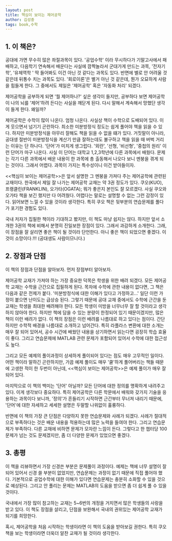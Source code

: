 ```yaml
---
layout: post
title: 핵심이 보이는 제어공학
author: 김성중
tags: book,수학
---
```


## 1. 이 책은?

공대에 가면 무수히 많은 좌절과목이 있다. '공업수학' 이라 무시하다가 기말고사에서 패배하고, 다음학기 연속해서 배운다는 사실에 깜짝놀라서 군대가게 만드는 과목,  '전자기학', '유체역학 ' 딱 들어봐도 이건 아닌 것 같다는 과목도 있다. 반면에 별로 안 어려울 것 같은데 뒤통수 치는 과목도 있다. '회로이론'은 별거 아닌 것 같은데, 뭔가 오묘하게 사람을 힘들게 한다. 그 중에서도 제일은 '제어공학' 혹은 '자동화 처리' 되겠다.

제어공학을 공부하게 되면 '뭘 제어하나?' 싶은 생각이 들지만, 공부하다 보면 제어공학이 나의 뇌를 '제어'하려 든다는 사실을 깨닫게 된다. 다시 말해서 계속해서 망했단 생각이 들게 한다. 왜일까?

제어공학은 수학이 많이 나온다. 엄청 나온다. 사실상 책이 수학으로 도배되어 있다. 이게 웃으면서 넘기기 곤란하다. 최소한 미분방정식 정도는 쉽게 풀어야 책을 읽을 수 있다. 하지만 미분방정식을 아무리 잘해도 책을 읽을 수 없을 떄가 있다. 거짓말이 아니라, 공대생 절반이 미분방정식을 계산기 만큼 잘하는데도 불구하고 책을 읽을 때 버벅 거리는 이유는 단 하나다. '단어'가 미치게 생그럽다. '외란', '선형, '비선형', '중첩의 원리' 이런 단어가 마구 나온다. 사실 이 단어는 대학교 1,2,3학년에 다른 과목에서 배웠다. 문제는 각기 다른 과목에서 배운 내용이 한 과목에 총 출동해서 나오다 보니 멘붕을 겪게 되는 것이다. 그래서 어렵다. 과목이 가지는 특수성이니 이건 받아들이자.

<<핵심이 보이는 제어공학>>은 앞서 설명한 그 멘붕을 가져다 주는 제어공학에 관련된 교재이다. 한국에서 제일 잘 나가는 제어공학 교재는 약 3권 정도가 있다. 쿠오(KUO), 프랭클린(FRANKLIN), 오가타(OGATA); 뭐가 좋은지 본인도 잘 모르겠다. 사실 쿠오와 오가타 책을 보긴 했지만 다 어려웠다. 어렵다는 말로는 설명할 수 없는 그런 감정이 있다. 읽어보면 느낄 수 있을 것이라 생각한다. 특히 쿠오 책은 뒷부분의 연습문제를 풀다가 포기한 경험도 있다. 

국내 저자가 집필한 책이라 기대하고 봤지만, 이 책도 마냥 쉽지는 않다. 하지만 앞서 소개한 3권의 책에 비해서 분명히 진일보한 장점이 있다. 그래서 과감하게 소개한다. 그래, 이 장점을 잘 살리면 좋은 책이 될 것이라 단언한다. 아니 좋은 책이 되었으면 좋겠다. 이것이 소망이다.!!! (공대생도 사람이므니다.)

## 2. 장점과 단점

이 책의 장점과 단점을 알아보자. 먼저 장점부터 알아보자.

제어공학 교재가 가져야 하는 가장 중요한 덕목은 학생을 위한 배려 되겠다. 모든 제어공학 교재는  수학을 근간으로 집필하게 된다. 목차에 수학에 관한 내용이 없다면, 그 책은 다음과 같은 전제가 붙다. '미분방정식에 대한 이해가 있다고 가정하고...' 일단 이런 가정이 붙으면 난이도는 급상승 된다. 그렇기 때문에 공대 교재 중에서도 수학에 근간을 둔 교재는 학생을 최대한 배려해야 한다. 모든 학생이 미방을 너무너무 잘 할 것이라고 생각하지 않아야 한다. 하지만 책에 담을 수 있는 분량이 한정되어 있기 때문이겠지만, 많은 책이 이런 배려가 없다. 이 책의 장점은 이런 배려를 나름대로 하고 있다는 점이다. 간단하지만 수학적 배경을 나름대로 소개하고 넘어간다. 특히 라플라스 변환에 대한 소개는 매우 잘 되어 있어서, 공수 시간에 배웠던 내용을 상기하면서 읽는다면 굉장히 학습 효율이 좋다. 그리고 연습문제에 MATLAB 관련 문제가 포함되어 있어서 수학에 대한 접근성도 높다.

그리고 모든 예제의 풀이과정이 상세하게 풀이되어 있다는 점도 매우 고무적인 일이다. 어떤 책이라 말하긴 곤란하지만, 가끔 예제 풀이도 매우 '쿨'하게 풀어버리는 책들 때문에 고생한 적이 한 두번이 아닌데, <<핵심이 보이는 제어공학>>은 예제 풀이가 매우 잘 되어 있다.

마지막으로 이 책의 백미는 '단어' 아닐까? 모든 단어에 대한 정의를 명확하게 내려주고 있다. 이게 생각보다 중요하다. 특히 제어공학은 다른 학문에서 배워와 갖가지 기술을 응용하는 과목이다 보니까, '정의'가 흔들리기 시작하면 근간부터 무너져 내리기 때문에, '단어'에 대한 자세하고 세세한 설명은 두말할 나위없이 훌륭하다.

반면에 이 책의 가장 큰 단점은 다양하지 못한 연습문제와 사례가 되겠다. 사례가 절대적으로 부족하다는 것은 배운 내용을 적용하는데 많은 노력을 들여야 한다. 그리고 연습문제가 부족하다. 다른 교재에 비하면 문제가 모자란 느낌이 든다. 그렇다고 한 챕터당 100문제가 넘는 것도 문제겠지만, 좀 더 다양한 문제가 있었으면 좋겠다.



## 3. 총평

이 책을 리뷰하면서 가장 신경쓴 부분은 문제풀이 과정이다. 예제는 책에 너무 설명이 잘되어 있어서 신경 쓸 부분이 없었지만, 연습문제는 과정이 없기 때문에 직접 풀어야 했다. 기본적으로 공업수학에 대한 이해가 있다면 연습문제는 충분히 소화할 수 있을 것으로 예상된다. 그리고 안 풀리는 문제는 MATLAB의 도움을 받으면 좀 더 쉽게 풀 수 있을 것이다.

국내에서 가장 많이 참고하는 교재는 5~6번의 개정을 거치면서 많은 학생들의 사랑을 받고 있다. 이 책도 장점을 살리고, 단점을 보완해서 국내의 권위있는 제어공학 교재가 되기를 희망한다.

혹시, 제어공학을 처음 시작하는 학생이라면 이 책의 도움을 받아보길 권한다. 특히 쿠오 책을 보는 학생이라면 더욱더 알찬 교재가 될 것이라 생각한다.